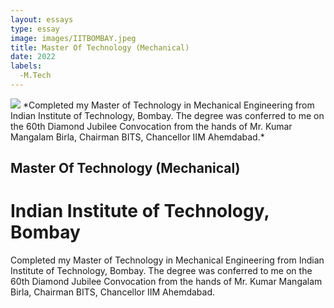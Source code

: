 ```yaml
---
layout: essays  
type: essay
image: images/IITBOMBAY.jpeg
title: Master Of Technology (Mechanical)  
date: 2022
labels:
  -M.Tech
---
```


<img class="ui image" src="{{ site.baseurl }}/images/IITBOMBAY.jpeg ">
*Completed my Master of Technology in Mechanical Engineering from Indian Institute of Technology, Bombay. The degree was conferred to me on the 60th Diamond Jubilee Convocation from the hands of Mr. Kumar Mangalam Birla, Chairman BITS, Chancellor IIM Ahemdabad.*

## Master Of Technology (Mechanical) 
# Indian Institute of Technology, Bombay
Completed my Master of Technology in Mechanical Engineering from Indian Institute of Technology, Bombay. The degree was conferred to me on the 60th Diamond Jubilee Convocation from the hands of Mr. Kumar Mangalam Birla, Chairman BITS, Chancellor IIM Ahemdabad.
